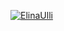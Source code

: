 [![ElinaUlli](https://github.com/elinaulli/ci-template-tests/actions/workflows/maint.yml/badge.svg)](https://github.com/elinaulli/ci-template-tests/actions/workflows/maint.yml)
